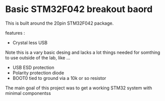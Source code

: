 # Basic STM32F042 breakout baord

This is built around the 20pin STM32F042 package.

features :

* Crystal less USB


Note this is a vary basic desing and lacks a lot things needed
for somthing to use outside of the lab, like ...

* USB ESD protection
* Polarity protection diode
* BOOT0 tied to ground via a 10k or so resistor



The main goal of this project was to get a working STM32 system
with minimal componentss
